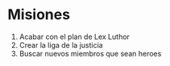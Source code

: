 # Misiones

1. Acabar con el plan de Lex Luthor
2. Crear la liga de la justicia
3. Buscar nuevos miembros que sean heroes
